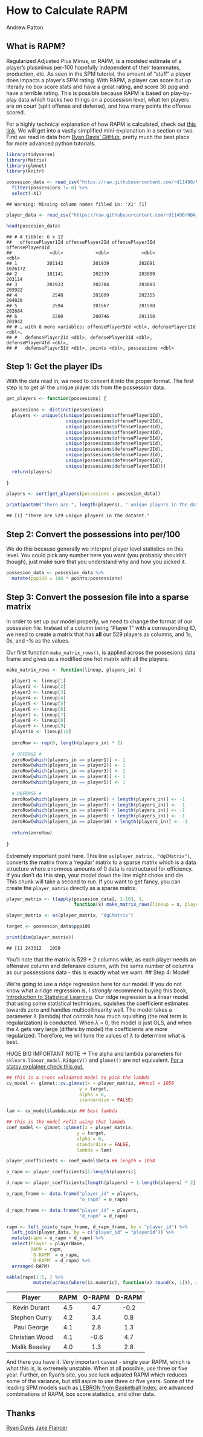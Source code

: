 How to Calculate RAPM
================
Andrew Patton

## What is RAPM?

Regularized Adjusted Plus Minus, or RAPM, is a modeled estimate of a
player’s plusminus per-100 hopefully independent of their teammates,
production, etc. As seen in the SPM tutorial, the amount of “stuff” a
player does impacts a player’s SPM rating. With RAPM, a player can score
but up literally no box score stats and have a great rating, and score
30 ppg and have a terrible rating. This is possible because RAPM is
based on play-by-play data which tracks two things on a possession
level, what ten players are on court (split offense and defense), and
how many points the offense scored.

For a highly technical explanation of how RAPM is calculated, check out
[this
link](https://squared2020.com/2017/09/18/deep-dive-on-regularized-adjusted-plus-minus-i-introductory-example/).
We will get into a vastly simplified mini-explanation in a section or
two. First we read in data from [Ryan Davis’
GitHub](https://github.com/rd11490/NBA_Tutorials), pretty much the best
place for more advanced python tutorials.

``` r
library(tidyverse)
library(Matrix)
library(glmnet)
library(knitr)

possesion_data <- read_csv("https://raw.githubusercontent.com/rd11490/NBA_Tutorials/master/rapm/data/rapm_possessions.csv") %>% 
  filter(possessions != 0) %>% 
  select(-X1)
```

    ## Warning: Missing column names filled in: 'X1' [1]

``` r
player_data <- read_csv("https://raw.githubusercontent.com/rd11490/NBA_Tutorials/master/rapm/data/player_names.csv")

head(possesion_data)
```

    ## # A tibble: 6 x 12
    ##   offensePlayer1Id offensePlayer2Id offensePlayer3Id offensePlayer4Id
    ##              <dbl>            <dbl>            <dbl>            <dbl>
    ## 1           201142           201939           202691          1626172
    ## 2           101141           202339           203089           203114
    ## 3           201933           202704           203083           203922
    ## 4             2548           201609           202355           204020
    ## 5             2594           201567           201588           202684
    ## 6             2200           200746           201158           201942
    ## # … with 8 more variables: offensePlayer5Id <dbl>, defensePlayer1Id <dbl>,
    ## #   defensePlayer2Id <dbl>, defensePlayer3Id <dbl>, defensePlayer4Id <dbl>,
    ## #   defensePlayer5Id <dbl>, points <dbl>, possessions <dbl>

## Step 1: Get the player IDs

With the data read in, we need to convert it into the proper format. The
first step is to get all the unique player ids from the possession data.

``` r
get_players <- function(possesions) {
  
  possesions <- distinct(possesions)
  players <- unique(c(unique(possesions$offensePlayer1Id),
                      unique(possesions$offensePlayer2Id),
                      unique(possesions$offensePlayer3Id),
                      unique(possesions$offensePlayer4Id),
                      unique(possesions$offensePlayer5Id),
                      unique(possesions$defensePlayer1Id),
                      unique(possesions$defensePlayer2Id),
                      unique(possesions$defensePlayer3Id),
                      unique(possesions$defensePlayer4Id),
                      unique(possesions$defensePlayer5Id)))
  return(players)
  
}

players <- sort(get_players(possesions = possesion_data))

print(paste0("There are ", length(players), " unique players in the dataset."))
```

    ## [1] "There are 529 unique players in the dataset."

## Step 2: Convert the possessions into per/100

We do this because generally we interpret player level statistics on
this level. You could pick any number here you want (you probably
shouldn’t though), just make sure that you understand why and how you
picked it.

``` r
possesion_data <- possesion_data %>% 
  mutate(ppp100 = 100 * points/possessions)
```

## Step 3: Convert the possesion file into a sparse matrix

In order to set up our model properly, we need to change the format of
our possesion file. Instead of a column being “Player 1” with a
corresponding ID, we need to create a matrix that has **all** our 529
players as columns, and 1s, 0s, and -1s as the values.

Our first function `make_matrix_rows()`, is applied across the
possesions data frame and gives us a modified one hot matrix with all
the players.

``` r
make_matrix_rows <- function(lineup, players_in) {
  
  player1 <- lineup[1]
  player2 <- lineup[2]
  player3 <- lineup[3]
  player4 <- lineup[4]
  player5 <- lineup[5]
  player6 <- lineup[6]
  player7 <- lineup[7]
  player8 <- lineup[8]
  player9 <- lineup[9]
  player10 <- lineup[10]
  
  zeroRow <- rep(0, length(players_in) * 2)
  
  # OFFENSE #
  zeroRow[which(players_in == player1)] <- 1
  zeroRow[which(players_in == player2)] <- 1
  zeroRow[which(players_in == player3)] <- 1
  zeroRow[which(players_in == player4)] <- 1
  zeroRow[which(players_in == player5)] <- 1
  
  # DEFENSE #
  zeroRow[which(players_in == player6) + length(players_in)] <- -1
  zeroRow[which(players_in == player7) + length(players_in)] <- -1
  zeroRow[which(players_in == player8) + length(players_in)] <- -1
  zeroRow[which(players_in == player9) + length(players_in)] <- -1
  zeroRow[which(players_in == player10) + length(players_in)] <- -1
  
  return(zeroRow)
  
}
```

Extremely important point here. This line
`as(player_matrix, "dgCMatrix")`, converts the matrix from a ‘regular’
matrix to a sparse matrix which is a data structure where enormous
amounts of 0 data is restructured for efficiency. If you don’t do this
step, your model down the line might choke and die. This chunk will take
a second to run. If you want to get fancy, you can create the
`player_matrix` directly as a sparse matrix.

``` r
player_matrix <- t(apply(possesion_data[, 1:10], 1, 
                         function(x) make_matrix_rows(lineup = x, players_in = players)))

player_matrix <- as(player_matrix, "dgCMatrix")

target <- possesion_data$ppp100

print(dim(player_matrix))
```

    ## [1] 243312   1058

You’ll note that the matrix is 529 \* 2 columns wide, as each player
needs an offensive column and defensive column, with the same number of
columns as our possessions data - this is exactly what we want. \#\#
Step 4: Model!

We’re going to use a ridge regression here for our model. If you do not
know what a ridge regression is, I *strongly* recommend buying this
book, [Introduction to Statistical
Learning](https://www.statlearning.com/). Our ridge regression is a
linear model that using some statistical techniques, squishes the
coefficient estimates towards zero and handles multicollinearity well.
The model takes a parameter *λ* (lambda) that controls how much
squishing (the real term is regularization) is conducted. When *λ* = 0,
the model is just OLS, and when the *λ* gets vary large (differs by
model) the coefficients are more regularized. Therefore, we will tune
the values of *λ* to determine what is best.

HUGE BIG IMPORTANT NOTE -&gt; The alpha and lambda parameters for
`sklearn.linear_model.RidgeCV()` and `glmnet()` are not equivalent. [For
a statsy explainer check this
out.](https://stats.stackexchange.com/questions/160096/what-are-the-differences-between-ridge-regression-using-rs-glmnet-and-pythons)

``` r
## this is a cross validated model to pick the lambda
cv_model <- glmnet::cv.glmnet(x = player_matrix, ##ncol = 1058
                           y = target,
                           alpha = 0, 
                           standardize = FALSE)

lam <- cv_model$lambda.min ## best lambda

## this is the model refit using that lambda
coef_model <- glmnet::glmnet(x = player_matrix, 
                          y = target,
                          alpha = 0, 
                          standardize = FALSE,
                          lambda = lam)

player_coefficients <- coef_model$beta ## length = 1058

o_rapm <- player_coefficients[1:length(players)]

d_rapm <- player_coefficients[length(players) + 1:length(players) * 2]

o_rapm_frame <- data.frame("player_id" = players,
                           "o_rapm" = o_rapm)

d_rapm_frame <- data.frame("player_id" = players,
                           "d_rapm" = d_rapm)

rapm <- left_join(o_rapm_frame, d_rapm_frame, by = "player_id") %>% 
  left_join(player_data, by = c("player_id" = "playerId")) %>% 
  mutate(rapm = o_rapm + d_rapm) %>% 
  select(Player = playerName,
         RAPM = rapm,
         `O-RAPM` = o_rapm,
         `D-RAPM` = d_rapm) %>% 
  arrange(-RAPM)

kable(rapm[1:5, ] %>% 
          mutate(across(where(is.numeric), function(x) round(x, 1))), align = "c") 
```

|     Player     | RAPM | O-RAPM | D-RAPM |
|:--------------:|:----:|:------:|:------:|
|  Kevin Durant  | 4.5  |  4.7   |  -0.2  |
| Stephen Curry  | 4.2  |  3.4   |  0.8   |
|  Paul George   | 4.1  |  2.8   |  1.3   |
| Christian Wood | 4.1  |  -0.6  |  4.7   |
| Malik Beasley  | 4.0  |  1.3   |  2.8   |

And there you have it. Very important caveat - single year RAPM, which
is what this is, is extremely unstable. When at all possible, use three
or five year. Further, on Ryan’s site, you see luck adjusted RAPM which
reduces some of the variance, but still aspire to use three or five
years. Some of the leading SPM models such as [LEBRON from Basketball
Index](https://www.bball-index.com/lebron-introduction/), are advanced
combinations of RAPM, box score statistics, and other data.

## Thanks

[Ryan Davis](https://twitter.com/rd11490) [Jake
Flancer](https://twitter.com/JakeFlancer)
